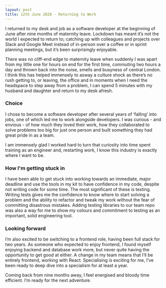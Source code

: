 ```yaml
---
layout: post
title: 12th June 2020 - Returning to Work
---
```


I returned to my desk and job as a software developer at the beginning of June after nine months of maternity leave. Lockdown has meant it’s not the world I expected to return to; catching up with colleagues and projects over Slack and Google Meet instead of in-person over a coffee or in sprint planning meetings, but it’s been surprisingly enjoyable.

There was no cliff-end edge to maternity leave when suddenly I was apart from my little one for hours on end for the first time, commuting two hours a day and thrown back into the noise, smells and busyness of central London. I think this has helped immensely to asway a culture shock as there’s no rush getting to, or leaving, the office and in moments when I need the headspace to step away from a problem, I can spend 5 minutes with my husband and daughter and return to my desk afresh.

### Choice

I chose to become a software developer after several years of ‘falling’ into jobs, one of which led me to work alongside developers. I was curious - and envious - of how much they loved their work, how they collaborated to solve problems too big for just one person and built something they had great pride in as a team.

I am immensely glad I worked hard to turn that curiosity into time spent training as an engineer and, restarting work, I know this industry is exactly where I want to be.

### How I'm getting stuck in

I have been able to get stuck into working towards an immediate, major deadline and use the tools in my kit to have confidence in my code, despite not writing code for some time. The most significant of these is testing. Writing tests gives me the confidence to know where to start solving a problem and the ability to refactor and tweak my work without the fear of committing disastrous mistakes. Adding testing libraries to our team repo was also a way for me to show my colours and commitment to testing as an important, solid engineering tool.

### Looking forward

I’m also excited to be switching to a frontend role, having been full stack for two years. As someone who expected to enjoy frontend, I found myself enjoying backend and database work more, but never quite having the opportunity to get good at either. A change in my team means that I’ll be entirely frontend, working with React. Specialising is exciting for me, I’ve been ready to deep dive into a specialism for at least a year.

Coming back from nine months away, I feel energised and bloody time efficient. I’m ready for the next adventure.
